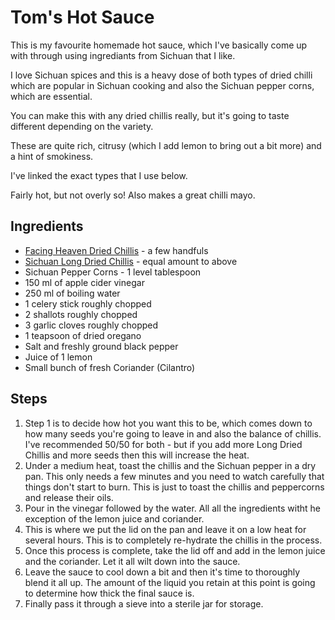 # Tom's Hot Sauce

This is my favourite homemade hot sauce, which I've basically come up with through using ingrediants from Sichuan that I like. 

I love Sichuan spices and this is a heavy dose of both types of dried chilli which are popular in Sichuan cooking and also the Sichuan pepper corns, which are essential.

You can make this with any dried chillis really, but it's going to taste different depending on the variety. 

These are quite rich, citrusy (which I add lemon to bring out a bit more) and a hint of smokiness.

I've linked the exact types that I use below.

Fairly hot, but not overly so! Also makes a great chilli mayo.


## Ingredients

- [Facing Heaven Dried Chillis](https://www.souschef.co.uk/products/sichuan-dried-long-chillies) - a few handfuls
- [Sichuan Long Dried Chillis](https://www.souschef.co.uk/products/long-dried-chilli) - equal amount to above
- Sichuan Pepper Corns - 1 level tablespoon
- 150 ml of apple cider vinegar
- 250 ml of boiling water
- 1 celery stick roughly chopped
- 2 shallots roughly chopped
- 3 garlic cloves roughly chopped
- 1 teapsoon of dried oregano
- Salt and freshly ground black pepper
- Juice of 1 lemon
- Small bunch of fresh Coriander (Cilantro)

## Steps

1. Step 1 is to decide how hot you want this to be, which comes down to how many seeds you're going to leave in and also the balance of chillis. I've recommended 50/50 for both - but if you add more Long Dried Chillis and more seeds then this will increase the heat.
2. Under a medium heat, toast the chillis and the Sichuan pepper in a dry pan. This only needs a few minutes and you need to watch carefully that things don't start to burn. This is just to toast the chillis and peppercorns and release their oils.
3. Pour in the vinegar followed by the water. All all the ingredients witht he exception of the lemon juice and coriander.
4. This is where we put the lid on the pan and leave it on a low heat for several hours. This is to completely re-hydrate the chillis in the process.
5. Once this process is complete, take the lid off and add in the lemon juice and the coriander. Let it all wilt down into the sauce.
6. Leave the sauce to cool down a bit and then it's time to thoroughly blend it all up. The amount of the liquid you retain at this point is going to determine how thick the final sauce is.
7. Finally pass it through a sieve into a sterile jar for storage.

